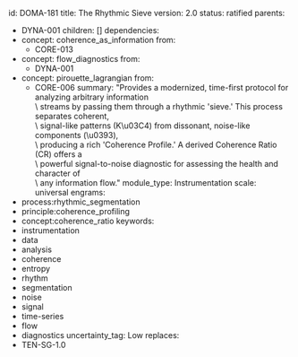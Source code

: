 id: DOMA-181
title: The Rhythmic Sieve
version: 2.0
status: ratified
parents:
- DYNA-001
children: []
dependencies:
- concept: coherence_as_information
  from:
  - CORE-013
- concept: flow_diagnostics
  from:
  - DYNA-001
- concept: pirouette_lagrangian
  from:
  - CORE-006
summary: "Provides a modernized, time-first protocol for analyzing arbitrary information\
  \ streams by passing them through a rhythmic 'sieve.' This process separates coherent,\
  \ signal-like patterns (K\u03C4) from dissonant, noise-like components (\u0393),\
  \ producing a rich 'Coherence Profile.' A derived Coherence Ratio (CR) offers a\
  \ powerful signal-to-noise diagnostic for assessing the health and character of\
  \ any information flow."
module_type: Instrumentation
scale: universal
engrams:
- process:rhythmic_segmentation
- principle:coherence_profiling
- concept:coherence_ratio
keywords:
- instrumentation
- data
- analysis
- coherence
- entropy
- rhythm
- segmentation
- noise
- signal
- time-series
- flow
- diagnostics
uncertainty_tag: Low
replaces:
- TEN-SG-1.0